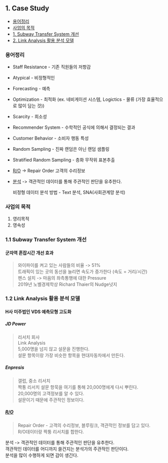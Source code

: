 ## 1. Case Study
- [용어정리](#용어정리)
- [사업의 목적](#사업의-목적)
- [1. Subway Transfer System 개선](#11-Subway-Transfer-System-개선)
- [2. Link Analysis 활용 분석 모델](#12-Link-Analysis-활용-분석-모델)

### 용어정리

* Staff Resistance - 기존 직원들의 저항감
* Atypical - 비정형적인
* Forecasting - 예측
* Optimization - 최적화
  (ex. 네비게이션 시스템, Logictics - 물류 (가장 효율적으로 많이 담는 것))
* Scarcity - 희소성
* Recommender System - 수학적인 공식에 의해서 결정되는 결과
* Customer Behavior - 소비자 행동 특성
* Random Sampling - 진짜 랜덤은 아닌 랜덤 샘플링
* Stratified Random Sampling - 층화 무작위 표본추출
* [R/O](#RO) → Repair Order 고객의 수리정보
* [분석](#RO) -> 객관적인 데이터를 통해 주관적인 판단을 유추한다.

  비정형 데이터 분석 방법 - Text 분석, SNA(사회관계망 분석)

### 사업의 목적
1. 영리목적
2. 영속성

### 1.1 Subway Transfer System 개선
#### 군자역 혼잡시간 개선 효과
> 와이파이를 켜고 있는 사람들의 비율 -> 51%    
트래픽이 있는 곳의 동선을 늘리면 속도가 증가한다 (속도 = 거리/시간)    
펜스 설치 -> 마음의 좌측통행에 대한 Pressure    
2019년 노벨경제학상 Richard Thaier의 Nudge넛지

### 1.2 Link Analysis 활용 분석 모델
#### H사 미주법인 VDS 예측모형 고도화
##### JD Power
> 리서치 회사    
Link Analysis    
5,000명을 넘지 않고 설문을 진행한다.    
설문 항목이랑 가장 비슷한 항목을 현대자동차에서 만든다.

##### Enpresis
> 갤럽, 중소 리서치    
짝퉁 리서치 설문 항묵을 여기를 통해 20,000명에게 다시 뿌린다.    
20,000명의 고객정보를 알 수 있다.    
설문이기 때문에 주관적인 정보이다.

##### [R/O](#용어정리)
> Repair Order - 고객의 수리정보, 블루링크, 객관적인 정보를 담고 있다.    
R/O데이터랑 짝퉁 리서치를 합한다.

분석 -> 객관적인 데이터를 통해 주관적인 판단을 유추한다.    
객관적인 데이터를 어디까지 쓸건지는 분석가의 주관적인 판단이다.    
분석을 많이 수행하게 되면 감이 생긴다.